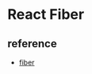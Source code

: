 # React Fiber

## reference

- [fiber](https://github.com/Advanced-Interview-Question/front-end-interview/blob/dev/docs/guide/fiber.md)
